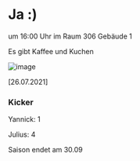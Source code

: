 
# Ja :)

um 16:00 Uhr im Raum 306 Gebäude 1

Es gibt Kaffee und Kuchen


![image](https://user-images.githubusercontent.com/73311547/125851712-3934142d-7930-4613-8163-7ba796f7bffd.png)

[26.07.2021]


### Kicker

Yannick: 1

Julius:  4

Saison endet am 30.09
